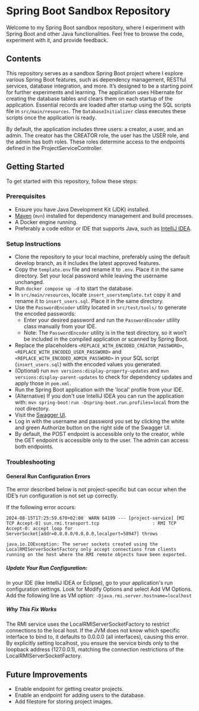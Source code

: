 # Spring Boot Sandbox Repository

Welcome to my Spring Boot sandbox repository, where I experiment with Spring Boot and other Java functionalities. 
Feel free to browse the code, experiment with it, and provide feedback.

## Contents

This repository serves as a sandbox Spring Boot project where I explore various Spring Boot features, 
such as dependency management, RESTful services, database integration, and more. It’s designed to be 
a starting point for further experiments and learning. The application uses Hibernate for creating the database tables 
and clears them on each startup of the application. Essential records are loaded after startup using the SQL scripts file in `src/main/resources`.
The `DatabaseInitializer` class executes these scripts once the application is ready. 

By default, the application includes three users: a creator, a user, and an admin. The creator has the CREATOR role, 
the user has the USER role, and the admin has both roles. These roles determine access to the endpoints defined in the ProjectServiceController.

## Getting Started

To get started with this repository, follow these steps:

### Prerequisites

- Ensure you have Java Development Kit (JDK) installed.
- [Maven](https://maven.apache.org/install.html) (`mvn`) installed for dependency management and build processes.
- A Docker engine running.
- Preferably a code editor or IDE that supports Java, such as [IntelliJ IDEA](https://www.jetbrains.com/idea/).


### Setup Instructions

- Clone the repository to your local machine, preferably using the default develop branch, as it includes the latest approved features.
- Copy the `template.env` file and rename it to `.env`. Place it in the same directory. Set your local password while leaving the username unchanged.
- Run `docker compose up -d` to start the database.
- In `src/main/resources`, locate `insert_userstemplate.txt` copy it and rename it to `insert_users.sql`. Place it in the same directory.
- Use the `PasswordEncoder` utility located in `src/test/tools/` to generate the encoded passwords:
    - Enter your desired password and run the `PasswordEncoder` utility class manually from your IDE.
    - Note: The `PasswordEncoder` utility is in the test directory, so it won’t be included in the compiled application or scanned by Spring Boot.
- Replace the placeholders `<REPLACE_WITH_ENCODED_CREATOR_PASSWORD>`, `<REPLACE_WITH_ENCODED_USER_PASSWORD>` and `<REPLACE_WITH_ENCODED_ADMIN_PASSWORD>` in your SQL script (`insert_users.sql`) with the encoded values you generated.
- (Optional) run `mvn versions:display-property-updates` and `mvn versions:display-parent-updates` to check for dependency updates and apply those in `pom.xml`.
- Run the Spring Boot application with the 'local' profile from your IDE.
- (Alternative) If you don't use IntelliJ IDEA you can run the application with: `mvn spring-boot:run -Dspring-boot.run.profiles=local` from the root directory.
- Visit the [Swagger UI](http://localhost:8080/project-service/api/v1/swagger-ui/index.html).
- Log in with the username and password you set by clicking the white and green Authorize button on the right side of the Swagger UI.
- By default, the POST endpoint is accessible only to the creator, while the GET endpoint is accessible only to the user. The admin can access both endpoints.

### Troubleshooting

#### General Run Configuration Errors

The error described below is not project-specific but can occur when the IDE’s run configuration is not set up correctly.

If the following error occurs:
````
2024-08-15T17:25:59.670+02:00  WARN 64199 --- [project-service] [MI TCP Accept-0] sun.rmi.transport.tcp                    : RMI TCP Accept-0: accept loop for ServerSocket[addr=0.0.0.0/0.0.0.0,localport=58947] throws

java.io.IOException: The server sockets created using the LocalRMIServerSocketFactory only accept connections from clients running on the host where the RMI remote objects have been exported.
````
##### Update Your Run Configuration:

In your IDE (like IntelliJ IDEA or Eclipse), go to your application's run configuration settings.
Look for Modify Options and select Add VM Options.
Add the following line as VM option:
`````-Djava.rmi.server.hostname=localhost`````

##### Why This Fix Works
The RMI service uses the LocalRMIServerSocketFactory to restrict connections to the local host. 
If the JVM does not know which specific interface to bind to, it defaults to 0.0.0.0 (all interfaces), 
causing this error. By explicitly setting localhost, you ensure the service binds only to the loopback address (127.0.0.1), 
matching the connection restrictions of the LocalRMIServerSocketFactory.

## Future Improvements

- Enable endpoint for getting creator projects.
- Enable an endpoint for adding users to the database.
- Add filestore for storing project images.
